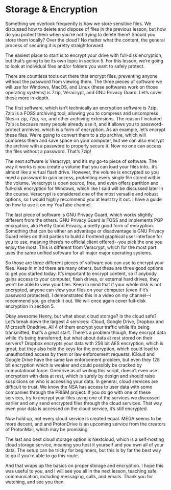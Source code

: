 # Storage & Encryption

Something we overlook frequently is how we store sensitive files. We discussed
how to delete and dispose of files in the previous lesson, but how do you protect
them when you’re not trying to delete them? Should you store them locally? Over
the cloud? No matter what the content, the general process of securing it is
pretty straightforward.

The easiest place to start is to encrypt your drive with full-disk encryption, but
that’s going to be its own topic in section 5. For this lesson, we’re going to look at
individual files and/or folders you want to safely protect.

There are countless tools out there that encrypt files, preventing anyone without
the password from viewing them. The three pieces of software we will use for
Windows, MacOS, and Linux (these softwares work on those operating systems) is
7zip, Veracrypt, and GNU Privacy Guard. Let’s cover these more in-depth.

The first software, which isn’t technically an encryption software is 7zip. 7zip is a
FOSS archiving tool, allowing you to compress and uncompress files in zip, 7zip,
rar, and other archiving extensions. The reason I included 7zip is because many
people already use it, and it allows you to password-protect archives, which is a
form of encryption. As an example, let’s encrypt these files. We’re going to convert
them to a zip archive, which will compress them and save space on your
computer, but we can also encrypt the archive with a password to properly
secure it. Now no one can access the files without a password. That’s 7zip!

The next software is Veracrypt, and it’s my go-to piece of software. The way it
works is you create a volume that you can load your files into...it’s almost like a
virtual flash drive. However, the volume is encrypted so you need a password to
gain access, protecting every single file stored within the volume. Veracrypt is
open source, free, and even offers partition and full-disk encryption for Windows,
which like I said will be discussed later in the course. Veracrypt is considered one
of the most versatile and robust options, so I would highly recommend you at
least try it out. I have a guide on how to use it on my YouTube channel.

The last piece of software is GNU Privacy Guard, which works slightly different
from the others. GNU Privacy Guard is FOSS and implements PGP encryption, aka
Pretty Good Privacy, a pretty good form of encryption. Something that can be
either an advantage or disadvantage is GNU Privacy Guard relies on third parties
to build a frontend graphical user interface for you to use, meaning there’s no
official client offered--you pick the one you enjoy the most. This is different from
Veracrypt, which for the most part uses the same unified software for all major
major operating systems.

So those are three different pieces of software you can use to encrypt your files.
Keep in mind there are many others, but these are three good options to get you
started today. It’s important to encrypt content, so if anybody gains access to
your computer, flash drives, or external hard drives, they won’t be able to view
your files. Keep in mind that if your whole disk is not encrypted, anyone can view
your files on your computer (even if it’s password protected). I demonstrated this
in a video on my channel--I recommend you go check it out. We will once again
cover full-disk encryption in section 5.

Okay awesome Henry, but what about cloud storage? Is the cloud safe? Let’s
break down the largest 4 services: iCloud, Google Drive, Dropbox and Microsoft
Onedrive. All 4 of them encrypt your traffic while it’s being transmitted, that’s a
great start. There’s a problem though, they encrypt data while it’s being
transferred, but what about data at rest stored on their servers? Dropbox
encrypts your data with 256 bit AES encryption, which is great, but they also hold
the keys for the encryption, which could lead to unauthorized access by them or
law enforcement requests. iCloud and Google Drive have the same law
enforcement problem, but even they 128 bit encryption which is weaker and could
possibly be cracked by computational force. Onedrive as of writing this script,
doesn’t even use encryption with data at rest, which is surely by design and
should raise suspicions on who is accessing your data. In general, cloud services
are difficult to trust. We know the NSA has access to user data with some
companies through the PRISM project. If you do go with one of these services, try
to encrypt your files using one of the services we discussed earlier and only send
encrypted files through the cloud services. That way even your data is accessed
on the cloud service, it’s still encrypted.

Now hold up, not every cloud service is created equal. MEGA seems to be more
decent, and and ProtonDrive is an upcoming service from the creators of
ProtonMail, which may be promising.

The last and best cloud storage option is Nextcloud, which is a self-hosting cloud
storage service, meaning you host it yourself and you own all of your data. The
setup can be tricky for beginners, but this is by far the best way to go if you’re
able to go this route.

And that wraps up the basics on proper storage and encryption. I hope this was
useful to you, and I will see you all in the next lesson, teaching safe
communication, including messaging, calls, and emails. Thank you for watching,
and see you then.
